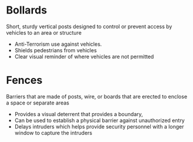 # Bollards

Short, sturdy vertical posts designed to control or prevent access by vehicles to an area or structure

- Anti-Terrorism use against vehicles.
- Shields pedestrians from vehicles
- Clear visual reminder of where vehicles are not permitted

# Fences

Barriers that are made of posts, wire, or boards that are erected to enclose a space or separate areas

- Provides a visual deterrent that provides a boundary,
- Can be used to establish a physical barrier against unauthorized entry
- Delays intruders which helps provide security personnel with a longer window to capture the intruders